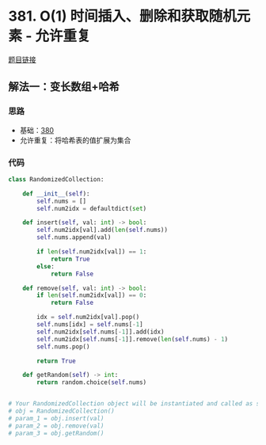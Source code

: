 # 381. O(1) 时间插入、删除和获取随机元素 - 允许重复

[题目链接](https://leetcode.cn/problems/insert-delete-getrandom-o1-duplicates-allowed/description/)

## 解法一：变长数组+哈希

### 思路

- 基础：[380](380.md)
- 允许重复：将哈希表的值扩展为集合

### 代码

```py
class RandomizedCollection:

    def __init__(self):
        self.nums = []
        self.num2idx = defaultdict(set)

    def insert(self, val: int) -> bool:
        self.num2idx[val].add(len(self.nums))
        self.nums.append(val)

        if len(self.num2idx[val]) == 1:
            return True
        else:
            return False

    def remove(self, val: int) -> bool:
        if len(self.num2idx[val]) == 0:
            return False

        idx = self.num2idx[val].pop()
        self.nums[idx] = self.nums[-1]
        self.num2idx[self.nums[-1]].add(idx)
        self.num2idx[self.nums[-1]].remove(len(self.nums) - 1)
        self.nums.pop()

        return True

    def getRandom(self) -> int:
        return random.choice(self.nums)


# Your RandomizedCollection object will be instantiated and called as such:
# obj = RandomizedCollection()
# param_1 = obj.insert(val)
# param_2 = obj.remove(val)
# param_3 = obj.getRandom()
```
